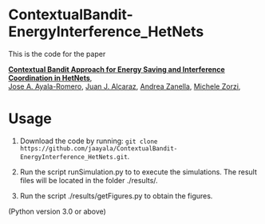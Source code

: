 # ContextualBandit-EnergyInterference_HetNets

This is the code for the paper

**[Contextual Bandit Approach for Energy Saving and Interference Coordination in HetNets](#)**,
<br>
[Jose A. Ayala-Romero](#),
[Juan J. Alcaraz](http://ait.upct.es/jjalcaraz/),
[Andrea Zanella](http://www.dei.unipd.it/~zanella/),
[Michele Zorzi](http://www.dei.unipd.it/~zorzi/),
<br>


# Usage

1. Download the code by running: `git clone https://github.com/jaayala/ContextualBandit-EnergyInterference_HetNets.git`.

2. Run the script runSimulation.py to to execute the simulations. The result files will be located in the folder ./results/.

3. Run the script ./results/getFigures.py to obtain the figures.

(Python version 3.0 or above)
